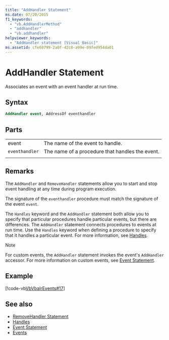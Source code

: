 ```yaml
---
title: "AddHandler Statement"
ms.date: 07/20/2015
f1_keywords: 
  - "vb.AddHandlerMethod"
  - "addhandler"
  - "vb.addhandler"
helpviewer_keywords: 
  - "AddHandler statement [Visual Basic]"
ms.assetid: cfe69799-2a0f-42c0-a99e-09fed954da01
---
```

# AddHandler Statement
Associates an event with an event handler at run time.  
  
## Syntax  
  
```vb  
AddHandler event, AddressOf eventhandler  
```  
  
## Parts  
|||
|---|---|
|event|The name of the event to handle.|  
|`eventhandler`|The name of a procedure that handles the event.|
|||
  
## Remarks  
 The `AddHandler` and `RemoveHandler` statements allow you to start and stop event handling at any time during program execution.  
  
 The signature of the `eventhandler` procedure must match the signature of the event `event`.  
  
 The `Handles` keyword and the `AddHandler` statement both allow you to specify that particular procedures handle particular events, but there are differences. The `AddHandler` statement connects procedures to events at run time. Use the `Handles` keyword when defining a procedure to specify that it handles a particular event. For more information, see [Handles](handles-clause.md).  
  
> [!NOTE]
> For custom events, the `AddHandler` statement invokes the event's `AddHandler` accessor. For more information on custom events, see [Event Statement](event-statement.md).  
  
## Example  
 [!code-vb[VbVbalrEvents#17](~/samples/snippets/visualbasic/VS_Snippets_VBCSharp/VbVbalrEvents/VB/Class1.vb#17)]  
  
## See also

- [RemoveHandler Statement](removehandler-statement.md)
- [Handles](handles-clause.md)
- [Event Statement](event-statement.md)
- [Events](../../programming-guide/language-features/events/index.md)
